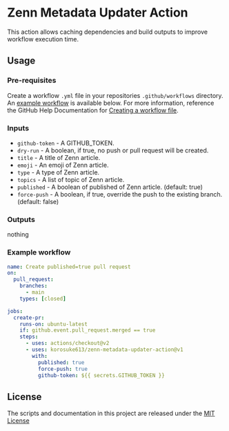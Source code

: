 # Zenn Metadata Updater Action

This action allows caching dependencies and build outputs to improve workflow execution time.

## Usage

### Pre-requisites
Create a workflow `.yml` file in your repositories `.github/workflows` directory. An [example workflow](#example-workflow) is available below. For more information, reference the GitHub Help Documentation for [Creating a workflow file](https://help.github.com/en/articles/configuring-a-workflow#creating-a-workflow-file).

### Inputs

* `github-token` - A GITHUB_TOKEN.
* `dry-run` - A boolean, if true, no push or pull request will be created.
* `title` - A title of Zenn article.
* `emoji` - An emoji of Zenn article.
* `type` - A type of Zenn article.
* `topics` - A list of topic of Zenn article.
* `published` - A boolean of published of Zenn article. (default: true)
* `force-push` - A boolean, if true, override the push to the existing branch. (default: false)


### Outputs
nothing


### Example workflow

```yaml
name: Create published=true pull request
on:
  pull_request:
    branches:
      - main
    types: [closed]

jobs:
  create-pr:
    runs-on: ubuntu-latest
    if: github.event.pull_request.merged == true
    steps:
      - uses: actions/checkout@v2
      - uses: korosuke613/zenn-metadata-updater-action@v1
        with:
          published: true
          force-push: true
          github-token: ${{ secrets.GITHUB_TOKEN }}
```

## License
The scripts and documentation in this project are released under the [MIT License](LICENSE)